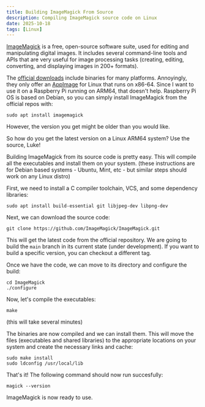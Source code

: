 ```yaml
---
title: Building ImageMagick From Source
description: Compiling ImageMagick source code on Linux
date: 2025-10-18
tags: [Linux]
---
```


[ImageMagick](https://imagemagick.org) is a free, open-source software suite,
used for editing and manipulating digital images. It includes several
command-line tools and APIs that are very useful for image processing tasks
(creating, editing, converting, and displaying images in 200+ formats).

The [official downloads](https://imagemagick.org/script/download.php) include
binaries for many platforms. Annoyingly, they only offer an
[AppImage](https://appimage.org) for Linux that runs on x86-64. Since I want
to use it on a Raspberry Pi running on ARM64, that doesn't help. Raspberry Pi
OS is based on Debian, so you can simply install ImageMagick from the official
repos with:

```shell
sudo apt install imagemagick
```

However, the version you get might be older than you would like.

So how do you get the latest version on a Linux ARM64 system? Use the source,
Luke!

Building ImageMagick from its source code is pretty easy. This will compile all
the executables and install them on your system. (these instructions are for
Debian based systems - Ubuntu, Mint, etc - but similar steps should work on any
Linux distro)

First, we need to install a C compiler toolchain, VCS, and some dependency
libraries:

```shell
sudo apt install build-essential git libjpeg-dev libpng-dev
```

Next, we can download the source code:

```shell
git clone https://github.com/ImageMagick/ImageMagick.git
```

This will get the latest code from the official repository. We are going
to build the `main` branch in its current state (under development). If you
want to build a specific version, you can checkout a different tag.

Once we have the code, we can move to its directory and configure the build:

```shell
cd ImageMagick
./configure
```

Now, let's compile the executables:

```shell
make
```

(this will take several minutes)

The binaries are now compiled and we can install them. This will move the files
(executables and shared libraries) to the appropriate locations on your system
and create the necessary links and cache:

```shell
sudo make install
sudo ldconfig /usr/local/lib
```

That's it! The following command should now run succesfully:

```shell
magick --version
```

ImageMagick is now ready to use.
